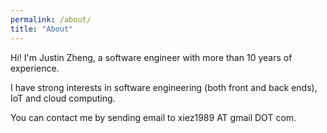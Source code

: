 ```yaml
---
permalink: /about/
title: "About"
---
```



Hi! I'm Justin Zheng, a software engineer with more than 10 years of experience.

I have strong interests in software engineering (both front and back ends), IoT and cloud computing.

You can contact me by sending email to xiez1989 AT gmail DOT com.
